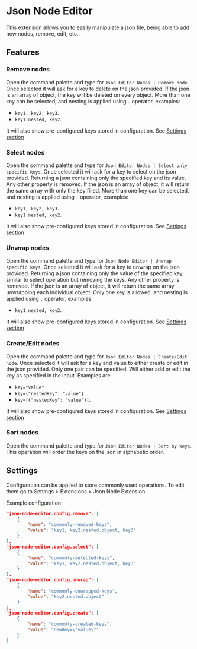 # Json Node Editor
This extension allows you to easily manipulate a json file, being able to add new nodes, remove, edit, etc..

## Features

### Remove nodes
Open the command palette and type for `Json Editor Nodes | Remove node`. 
Once selected it will ask for a key to delete on the json provided.
If the json is an array of object, the key will be deleted on every object.
More than one key can be selected, and nesting is applied using `.` operator, examples:
- `key1, key2, key3`.
- `key1.nested, key2`.

It will also show pre-configured keys stored in configuration. See [Settings section](#Settings)

### Select nodes
Open the command palette and type for `Json Editor Nodes | Select only specific keys`. 
Once selected it will ask for a key to select on the json provided. Returning a json containing only the specified key and its value. Any other property is removed.
If the json is an array of object, it will return the same array with only the key filled.
More than one key can be selected, and nesting is applied using `.` operator, examples:
- `key1, key2, key3`.
- `key1.nested, key2`.

It will also show pre-configured keys stored in configuration. See [Settings section](#Settings)

### Unwrap nodes
Open the command palette and type for `Json Node Editor | Unwrap specific keys`. 
Once selected it will ask for a key to unwrap on the json provided. Returning a json containing only the value of the specified key, similar to select operation but removing the keys. Any other property is removed.
If the json is an array of object, it will return the same array unwrapping each individual object.
Only one key is allowed, and nesting is applied using `.` operator, examples:
- `key1.nested, key2`.

It will also show pre-configured keys stored in configuration. See [Settings section](#Settings)

### Create/Edit nodes
Open the command palette and type for `Json Editor Nodes | Create/Edit node`. 
Once selected it will ask for a key and value to either create or edit in the json provided. Only one pair can be specified.
Will either add or edit the key as specified in the input.
Examples are:
- `key="value"`
- `key={"nestedKey": "value"}`
- `key=[{"nestedKey": "value"}]`.

It will also show pre-configured keys stored in configuration. See [Settings section](#Settings)

### Sort nodes
Open the command palette and type for `Json Editor Nodes | Sort by keys`. 
This operation will order the keys on the json in alphabetic order.


## Settings

Configuration can be applied to store commonly used operations.
To edit them go to Settings > Extensions > Json Node Extension

Example configuration:
```json
"json-node-editor.config.remove": [
    {
        "name": "commonly-removed-keys",
        "value": "key1, key2.nested.object, key3"
    }
],
"json-node-editor.config.select": [
    {
        "name": "commonly-selected-keys",
        "value": "key1, key2.nested.object, key3"
    }
],
"json-node-editor.config.unwrap": [
    {
        "name": "commonly-unwrapped-keys",
        "value": "key2.nested.object"
    }
],
"json-node-editor.config.create": [
    {
        "name": "commonly-created-keys",
        "value": "newKey=\"value\""
    }
]
```
